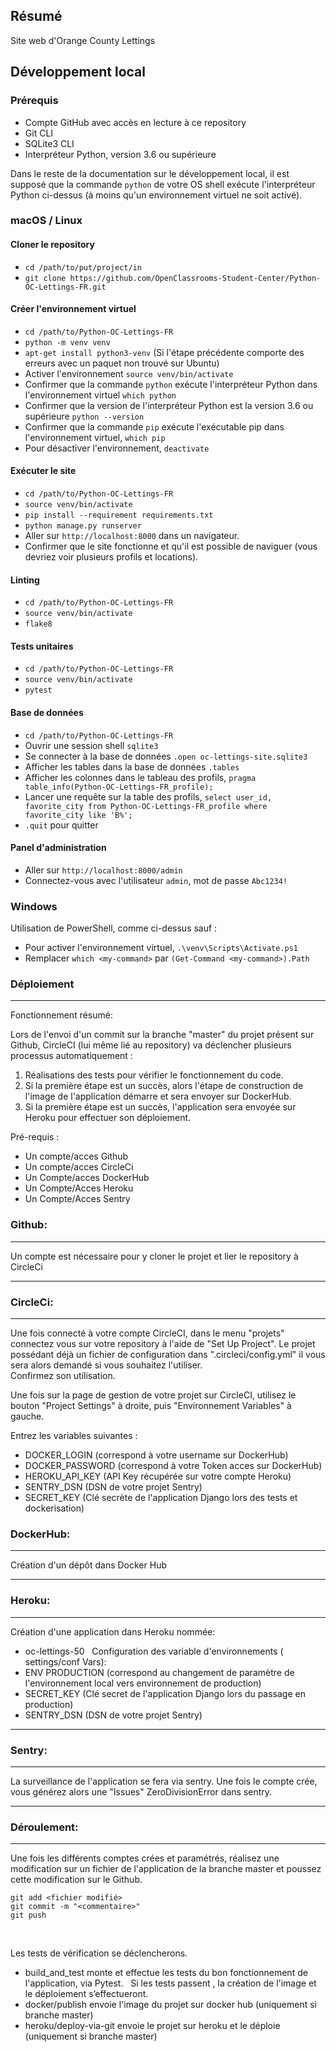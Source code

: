 ## Résumé

Site web d'Orange County Lettings

## Développement local

### Prérequis

- Compte GitHub avec accès en lecture à ce repository
- Git CLI
- SQLite3 CLI
- Interpréteur Python, version 3.6 ou supérieure

Dans le reste de la documentation sur le développement local, il est supposé que la commande `python` de votre OS shell exécute l'interpréteur Python ci-dessus (à moins qu'un environnement virtuel ne soit activé).

### macOS / Linux

#### Cloner le repository

- `cd /path/to/put/project/in`
- `git clone https://github.com/OpenClassrooms-Student-Center/Python-OC-Lettings-FR.git`

#### Créer l'environnement virtuel

- `cd /path/to/Python-OC-Lettings-FR`
- `python -m venv venv`
- `apt-get install python3-venv` (Si l'étape précédente comporte des erreurs avec un paquet non trouvé sur Ubuntu)
- Activer l'environnement `source venv/bin/activate`
- Confirmer que la commande `python` exécute l'interpréteur Python dans l'environnement virtuel
`which python`
- Confirmer que la version de l'interpréteur Python est la version 3.6 ou supérieure `python --version`
- Confirmer que la commande `pip` exécute l'exécutable pip dans l'environnement virtuel, `which pip`
- Pour désactiver l'environnement, `deactivate`

#### Exécuter le site

- `cd /path/to/Python-OC-Lettings-FR`
- `source venv/bin/activate`
- `pip install --requirement requirements.txt`
- `python manage.py runserver`
- Aller sur `http://localhost:8000` dans un navigateur.
- Confirmer que le site fonctionne et qu'il est possible de naviguer (vous devriez voir plusieurs profils et locations).

#### Linting

- `cd /path/to/Python-OC-Lettings-FR`
- `source venv/bin/activate`
- `flake8`

#### Tests unitaires

- `cd /path/to/Python-OC-Lettings-FR`
- `source venv/bin/activate`
- `pytest`

#### Base de données

- `cd /path/to/Python-OC-Lettings-FR`
- Ouvrir une session shell `sqlite3`
- Se connecter à la base de données `.open oc-lettings-site.sqlite3`
- Afficher les tables dans la base de données `.tables`
- Afficher les colonnes dans le tableau des profils, `pragma table_info(Python-OC-Lettings-FR_profile);`
- Lancer une requête sur la table des profils, `select user_id, favorite_city from
  Python-OC-Lettings-FR_profile where favorite_city like 'B%';`
- `.quit` pour quitter

#### Panel d'administration

- Aller sur `http://localhost:8000/admin`
- Connectez-vous avec l'utilisateur `admin`, mot de passe `Abc1234!`

### Windows

Utilisation de PowerShell, comme ci-dessus sauf :

- Pour activer l'environnement virtuel, `.\venv\Scripts\Activate.ps1` 
- Remplacer `which <my-command>` par `(Get-Command <my-command>).Path`

### Déploiement
***
Fonctionnement résumé:

Lors de l'envoi d'un commit sur la branche "master" du projet présent sur Github, CircleCI (lui même lié au repository) va déclencher plusieurs processus automatiquement :
1. Réalisations des tests pour vérifier le fonctionnement du code.
2. Si la première étape est un succès, alors l'étape de construction de l'image de l'application démarre et sera envoyer sur DockerHub.
3. Si la première étape est un succès, l'application sera envoyée sur Heroku pour effectuer son déploiement.
  


Pré-requis :

- Un compte/acces Github
- Un compte/acces CircleCi
- Un Compte/acces DockerHub
- Un Compte/Acces Heroku
- Un Compte/Acces Sentry


### Github:
***
Un compte est nécessaire pour y cloner le projet et lier le repository à CircleCi
***
### CircleCi:
***
Une fois connecté à votre compte CircleCI, dans le menu "projets" connectez vous sur votre repository à l'aide de "Set Up Project".
Le projet possédant déjà un fichier de configuration dans ".circleci/config.yml" il vous sera alors demandé si vous souhaitez l'utiliser.<br>
Confirmez son utilisation.

Une fois sur la page de gestion de votre projet sur CircleCI, utilisez le bouton "Project Settings" à droite, puis "Environnement Variables" à gauche. 

Entrez les variables suivantes :

- DOCKER_LOGIN (correspond à votre username sur DockerHub)
- DOCKER_PASSWORD (correspond à votre Token acces sur DockerHub)
- HEROKU_API_KEY (API Key récupérée sur votre compte Heroku)
- SENTRY_DSN (DSN de votre projet Sentry)
- SECRET_KEY (Clé secrète de l'application Django lors des tests et dockerisation)

### DockerHub:
***
Création d'un dépôt dans Docker Hub
***
### Heroku:
***
Création d'une application dans Heroku nommée:
- oc-lettings-50
  
Configuration des variable d'environnements ( settings/conf Vars):
- ENV PRODUCTION (correspond au changement de paramètre de l'environnement local vers environnement de production)
- SECRET_KEY (Clé secret de l'application Django lors du passage en production)
- SENTRY_DSN (DSN de votre projet Sentry)
***
### Sentry:
***
La surveillance de l'application se fera via sentry.
Une fois le compte crée, vous générez alors une "Issues" ZeroDivisionError dans sentry.

***
### Déroulement:
***
Une fois les différents comptes crées et paramétrés,
réalisez une modification sur un fichier de l'application de la branche master et poussez cette modification sur le Github.<br>
```
git add <fichier modifié>
git commit -m "<commentaire>"
git push
``` 
<br>

Les tests de vérification se déclencherons.
- build_and_test monte et effectue les tests du bon fonctionnement de l'application, via Pytest.
  
Si les tests passent , la création de l'image et le déploiement s’effectueront.
- docker/publish envoie l'image du projet sur docker hub (uniquement si branche master)
- heroku/deploy-via-git envoie le projet sur heroku et le déploie (uniquement si branche master)













